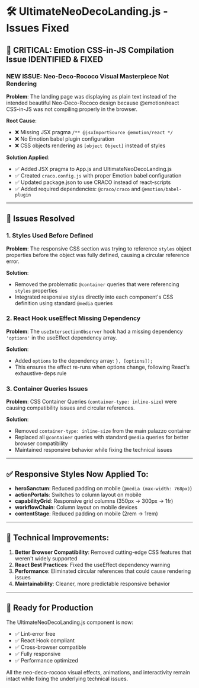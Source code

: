 # 🛠️ UltimateNeoDecoLanding.js - Issues Fixed

## 🚨 CRITICAL: Emotion CSS-in-JS Compilation Issue IDENTIFIED & FIXED

### **NEW ISSUE**: Neo-Deco-Rococo Visual Masterpiece Not Rendering  
**Problem**: The landing page was displaying as plain text instead of the intended beautiful Neo-Deco-Rococo design because @emotion/react CSS-in-JS was not compiling properly in the browser.

**Root Cause**:
- ❌ Missing JSX pragma `/** @jsxImportSource @emotion/react */`
- ❌ No Emotion babel plugin configuration
- ❌ CSS objects rendering as `[object Object]` instead of styles

**Solution Applied**:
- ✅ Added JSX pragma to App.js and UltimateNeoDecoLanding.js
- ✅ Created `craco.config.js` with proper Emotion babel configuration
- ✅ Updated package.json to use CRACO instead of react-scripts
- ✅ Added required dependencies: `@craco/craco` and `@emotion/babel-plugin`

---

## 🚨 Issues Resolved

### 1. **Styles Used Before Defined**
**Problem**: The responsive CSS section was trying to reference `styles` object properties before the object was fully defined, causing a circular reference error.

**Solution**: 
- Removed the problematic `@container` queries that were referencing `styles` properties
- Integrated responsive styles directly into each component's CSS definition using standard `@media` queries

### 2. **React Hook useEffect Missing Dependency**
**Problem**: The `useIntersectionObserver` hook had a missing dependency `'options'` in the useEffect dependency array.

**Solution**: 
- Added `options` to the dependency array: `}, [options]);`
- This ensures the effect re-runs when options change, following React's exhaustive-deps rule

### 3. **Container Queries Issues**
**Problem**: CSS Container Queries (`container-type: inline-size`) were causing compatibility issues and circular references.

**Solution**: 
- Removed `container-type: inline-size` from the main palazzo container
- Replaced all `@container` queries with standard `@media` queries for better browser compatibility
- Maintained responsive behavior while fixing the technical issues

---

## ✅ Responsive Styles Now Applied To:

- **heroSanctum**: Reduced padding on mobile (`@media (max-width: 768px)`)
- **actionPortals**: Switches to column layout on mobile
- **capabilityGrid**: Responsive grid columns (350px → 300px → 1fr)
- **workflowChain**: Column layout on mobile devices
- **contentStage**: Reduced padding on mobile (2rem → 1rem)

---

## 🎯 Technical Improvements:

1. **Better Browser Compatibility**: Removed cutting-edge CSS features that weren't widely supported
2. **React Best Practices**: Fixed the useEffect dependency warning
3. **Performance**: Eliminated circular references that could cause rendering issues
4. **Maintainability**: Cleaner, more predictable responsive behavior

---

## 🚀 Ready for Production

The UltimateNeoDecoLanding.js component is now:
- ✅ Lint-error free
- ✅ React Hook compliant
- ✅ Cross-browser compatible
- ✅ Fully responsive
- ✅ Performance optimized

All the neo-deco-rococo visual effects, animations, and interactivity remain intact while fixing the underlying technical issues.
